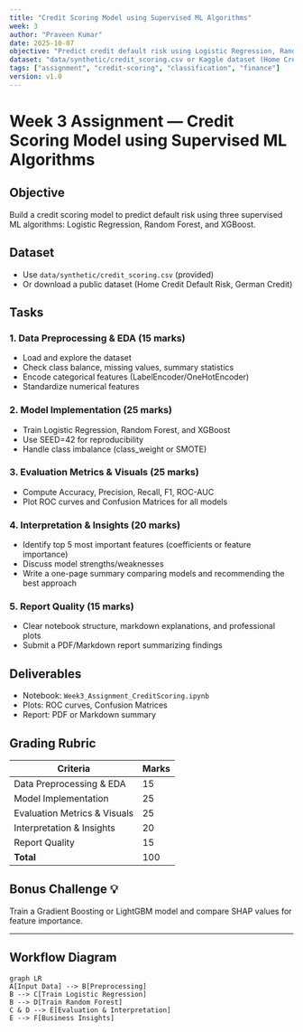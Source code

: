 ```yaml
---
title: "Credit Scoring Model using Supervised ML Algorithms"
week: 3
author: "Praveen Kumar"
date: 2025-10-07
objective: "Predict credit default risk using Logistic Regression, Random Forest, and XGBoost."
dataset: "data/synthetic/credit_scoring.csv or Kaggle dataset (Home Credit / German Credit)"
tags: ["assignment", "credit-scoring", "classification", "finance"]
version: v1.0
---
```


# Week 3 Assignment — Credit Scoring Model using Supervised ML Algorithms

## Objective
Build a credit scoring model to predict default risk using three supervised ML algorithms: Logistic Regression, Random Forest, and XGBoost.

## Dataset
- Use `data/synthetic/credit_scoring.csv` (provided)
- Or download a public dataset (Home Credit Default Risk, German Credit)

## Tasks

### 1. Data Preprocessing & EDA (15 marks)
- Load and explore the dataset
- Check class balance, missing values, summary statistics
- Encode categorical features (LabelEncoder/OneHotEncoder)
- Standardize numerical features

### 2. Model Implementation (25 marks)
- Train Logistic Regression, Random Forest, and XGBoost
- Use SEED=42 for reproducibility
- Handle class imbalance (class_weight or SMOTE)

### 3. Evaluation Metrics & Visuals (25 marks)
- Compute Accuracy, Precision, Recall, F1, ROC-AUC
- Plot ROC curves and Confusion Matrices for all models

### 4. Interpretation & Insights (20 marks)
- Identify top 5 most important features (coefficients or feature importance)
- Discuss model strengths/weaknesses
- Write a one-page summary comparing models and recommending the best approach

### 5. Report Quality (15 marks)
- Clear notebook structure, markdown explanations, and professional plots
- Submit a PDF/Markdown report summarizing findings

## Deliverables
- Notebook: `Week3_Assignment_CreditScoring.ipynb`
- Plots: ROC curves, Confusion Matrices
- Report: PDF or Markdown summary

## Grading Rubric
| Criteria                   | Marks |
|----------------------------|-------|
| Data Preprocessing & EDA   | 15    |
| Model Implementation       | 25    |
| Evaluation Metrics & Visuals| 25   |
| Interpretation & Insights  | 20    |
| Report Quality             | 15    |
| **Total**                  | 100   |

## Bonus Challenge 💡
Train a Gradient Boosting or LightGBM model and compare SHAP values for feature importance.

---

## Workflow Diagram
```mermaid
graph LR
A[Input Data] --> B[Preprocessing]
B --> C[Train Logistic Regression]
B --> D[Train Random Forest]
C & D --> E[Evaluation & Interpretation]
E --> F[Business Insights]
```
